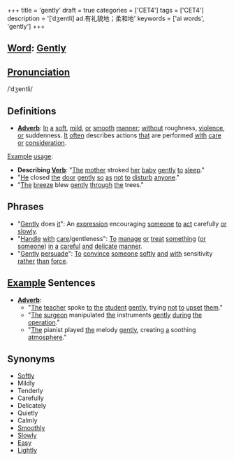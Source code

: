 +++
title = 'gently'
draft = true
categories = ['CET4']
tags = ['CET4']
description = '[ˈdʒentli] ad.有礼貌地；柔和地'
keywords = ['ai words', 'gently']
+++

## [Word](/en/post/word/): [Gently](/en/post/gently/)

## [Pronunciation](/en/post/pronunciation/)
/ˈdʒentli/

## Definitions
- **[Adverb](/en/post/adverb/)**: [In](/en/post/in/) [a](/en/post/a/) [soft](/en/post/soft/), [mild](/en/post/mild/), [or](/en/post/or/) [smooth](/en/post/smooth/) [manner](/en/post/manner/); [without](/en/post/without/) roughness, [violence](/en/post/violence/), [or](/en/post/or/) suddenness. [It](/en/post/it/) [often](/en/post/often/) describes actions [that](/en/post/that/) are performed [with](/en/post/with/) [care](/en/post/care/) [or](/en/post/or/) [consideration](/en/post/consideration/).

[Example](/en/post/example/) [usage](/en/post/usage/):

- **Describing [Verb](/en/post/verb/)**: "[The](/en/post/the/) [mother](/en/post/mother/) stroked [her](/en/post/her/) [baby](/en/post/baby/) [gently](/en/post/gently/) [to](/en/post/to/) [sleep](/en/post/sleep/)."
- "[He](/en/post/he/) closed [the](/en/post/the/) [door](/en/post/door/) [gently](/en/post/gently/) [so](/en/post/so/) [as](/en/post/as/) [not](/en/post/not/) [to](/en/post/to/) [disturb](/en/post/disturb/) [anyone](/en/post/anyone/)."
- "[The](/en/post/the/) [breeze](/en/post/breeze/) blew [gently](/en/post/gently/) [through](/en/post/through/) [the](/en/post/the/) trees."

## Phrases
- "[Gently](/en/post/gently/) does [it](/en/post/it/)": An [expression](/en/post/expression/) encouraging [someone](/en/post/someone/) [to](/en/post/to/) [act](/en/post/act/) carefully [or](/en/post/or/) [slowly](/en/post/slowly/).
- "[Handle](/en/post/handle/) [with](/en/post/with/) [care](/en/post/care/)/gentleness": [To](/en/post/to/) [manage](/en/post/manage/) [or](/en/post/or/) [treat](/en/post/treat/) [something](/en/post/something/) ([or](/en/post/or/) [someone](/en/post/someone/)) [in](/en/post/in/) [a](/en/post/a/) [careful](/en/post/careful/) [and](/en/post/and/) [delicate](/en/post/delicate/) [manner](/en/post/manner/).
- "[Gently](/en/post/gently/) [persuade](/en/post/persuade/)": [To](/en/post/to/) [convince](/en/post/convince/) [someone](/en/post/someone/) [softly](/en/post/softly/) [and](/en/post/and/) [with](/en/post/with/) sensitivity [rather](/en/post/rather/) [than](/en/post/than/) [force](/en/post/force/).

## [Example](/en/post/example/) Sentences
- **[Adverb](/en/post/adverb/)**: 
  - "[The](/en/post/the/) [teacher](/en/post/teacher/) spoke [to](/en/post/to/) [the](/en/post/the/) [student](/en/post/student/) [gently](/en/post/gently/), trying [not](/en/post/not/) [to](/en/post/to/) [upset](/en/post/upset/) [them](/en/post/them/)."
  - "[The](/en/post/the/) [surgeon](/en/post/surgeon/) manipulated [the](/en/post/the/) instruments [gently](/en/post/gently/) [during](/en/post/during/) [the](/en/post/the/) [operation](/en/post/operation/)."
  - "[The](/en/post/the/) pianist played [the](/en/post/the/) melody [gently](/en/post/gently/), creating [a](/en/post/a/) soothing [atmosphere](/en/post/atmosphere/)."

## Synonyms
- [Softly](/en/post/softly/)
- Mildly
- Tenderly
- Carefully
- Delicately
- Quietly
- Calmly
- [Smoothly](/en/post/smoothly/)
- [Slowly](/en/post/slowly/)
- [Easy](/en/post/easy/)
- [Lightly](/en/post/lightly/)

